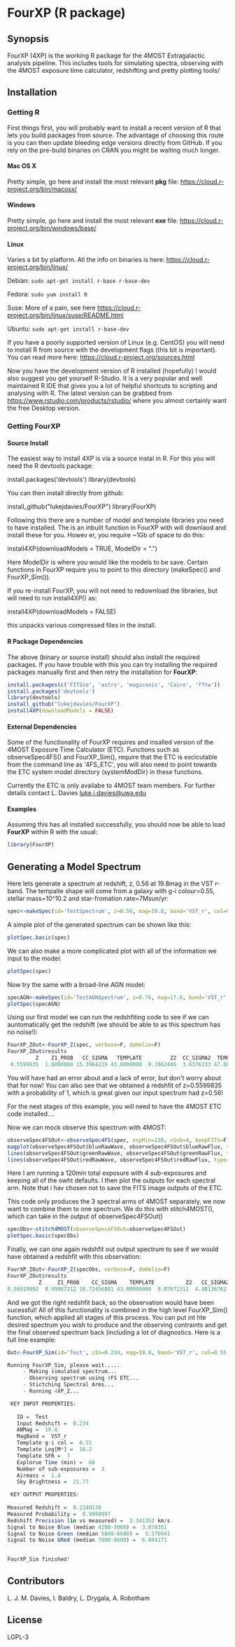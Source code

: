 # FourXP (R package)

## Synopsis

FourXP (4XP) is the working R package for the 4MOST Extragalactic analysis pipeline. This includes tools for simulating spectra, observing with the 4MOST exposure time calculator, redshifting and pretty plotting tools/

## Installation

### Getting R

First things first, you will probably want to install a recent version of R that lets you build packages from source. The advantage of choosing this route is you can then update bleeding edge versions directly from GitHub. If you rely on the pre-build binaries on CRAN you might be waiting much longer.

#### Mac OS X

Pretty simple, go here and install the most relevant **pkg** file: <https://cloud.r-project.org/bin/macosx/>

#### Windows

Pretty simple, go here and install the most relevant **exe** file: <https://cloud.r-project.org/bin/windows/base/>

#### Linux

Varies a bit by platform. All the info on binaries is here: <https://cloud.r-project.org/bin/linux/>

Debian:	`sudo apt-get install r-base r-base-dev`

Fedora:	`sudo yum install R`

Suse:	More of a pain, see here <https://cloud.r-project.org/bin/linux/suse/README.html>

Ubuntu:	`sudo apt-get install r-base-dev`

If you have a poorly supported version of Linux (e.g. CentOS) you will need to install R from source with the development flags (this bit is important). You can read more here: <https://cloud.r-project.org/sources.html>

Now you have the development version of R installed (hopefully) I would also suggest you get yourself R-Studio. It is a very popular and well maintained R IDE that gives you a lot of helpful shortcuts to scripting and analysing with R. The latest version can be grabbed from <https://www.rstudio.com/products/rstudio/> where you almost certainly want the free Desktop version.

### Getting FourXP


#### Source Install

The easiest way to install 4XP is via a source instal in R. For this you will need the R devtools package: 

install.packages('devtools')
library(devtools)

You can then install directly from github:

install_github("lukejdavies/FourXP")
library(FourXP)

Following this there are a number of model and template libraries you need to have installed. The is an inbuilt function in FourXP with will downlaod and install these for you. Howev er, you require ~1Gb of space to do this:

install4XP(downloadModels = TRUE, ModelDir = ".")

Here ModelDir is where you would like the models to be save. Certain functions in FourXP require you to point to this directory (makeSpec() and FourXP_Sim()).

If you re-install FourXP, you will not need to redownload the libraries, but will need to run install4XP() as:

install4XP(downloadModels = FALSE)

this unpacks various compressed files in the install.

#### R Package Dependencies

The above (binary or source install) should also install the required packages. If you have trouble with this you can try installing the required packages manually first and then retry the installation for **FourXP**:

```R
install.packages(c('FITSio', 'astro', 'magicaxis', 'Cairo', 'fftw'))
install.packages('devtools')
library(devtools)
install_github("lukejdavies/FourXP")
install4XP(downloadModels = FALSE)
```

#### External Dependencies

Some of the functionality of FourXP requires and insalled version of the 4MOST Exposure Time Calculator (ETC). Functions such as observeSpec4FS() and FourXP_Sim(), require that the ETC is excicutable from the command line as '4FS_ETC', you will also need to point towards the ETC system model directory (systemModDir) in these functions. 

Currently the ETC is only availabe to 4MOST team members. For further details contact L. Davies <luke.j.davies@uwa.edu>

#### Examples

Assuming this has all installed successfully, you should now be able to load **FourXP** within R with the usual:

```R
library(FourXP)
```

## Generating a Model Spectrum

Here lets generate a spectrum at redshift, z, 0.56 at 19.8mag in the VST r-band. The tempalte shape will come from a galaxy with g-i colour=0.55, stellar mass=10^10.2 and star-fromation rate=7Msun/yr: 

```R
spec<-makeSpec(id='TestSpectrum', z=0.56, mag=19.8, band='VST_r', col=0.55, mass=10.2,sfr=7,agn='F')
```
A simple plot of the generated spectrum can be shown like this:

```R
plotSpec.basic(spec)
```

We can also make a more complicated plot with all of the information we input to the model:

```R
plotSpec(spec)
```

Now try the same with a broad-line AGN model:
```R
specAGN<-makeSpec(id='TestAGNSpectrum', z=0.76, mag=17.6, band='VST_r', agn='B')
plotSpec(specAGN)
```

Using our first model we can run the redshfiting code to see if we can auntomatically get the redshift (we should be able to as this spectrum has no noise!):

```R
FourXP_ZOut<-FourXP_Z(spec, verbose=F, doHelio=F)
FourXP_ZOut$results
         Z    Z1_PROB   CC_SIGMA   TEMPLATE         Z2  CC_SIGMA2  TEMPLATE2  CC_SIGMA3  CC_SIGMA4 
 0.5599835  1.0000000 15.3964229 43.0000000  0.1962446  3.6376233 47.0000000  3.0522262  2.8932451 
```
You will have had an error about and a lack of error, but don't worry about that for now! You can also see that we obtained a redshfit of z=0.5599835 with a probability of 1, which is great given our input spectrum had z=0.56!

For the next stages of this example, you will need to have the 4MOST ETC code installed....

Now we can mock observe this spectrum with 4MOST:

```R
observeSpec4FSOut<-observeSpec4FS(spec, expMin=120, nSub=4, keepFITS=F)
magplot(observeSpec4FSOut$blueRawWave, observeSpec4FSOut$blueRawFlux, type='l', col='blue', xlim=c(3500,10000), ylim=c(0, max(c(observeSpec4FSOut$blueRawFlux,observeSpec4FSOut$greenRawFlux,observeSpec4FSOut$redRawFlux),na.rm=T)), xlab='Wavelength, Ang', ylab='Counts')
lines(observeSpec4FSOut$greenRawWave, observeSpec4FSOut$greenRawFlux, type='l', col='darkgreen')
lines(observeSpec4FSOut$redRawWave, observeSpec4FSOut$redRawFlux, type='l', col='red')
```

Here I am running a 120min total exposure with 4 sub-exposures and keeping all of the owht defaults. I then plot the outputs for each spectral arm. Note that i hav chosen not to save the FITS image outputs of the ETC.   

This code only produces the 3 spectral arms of 4MOST separately, we now want to combine them to one spectrum. We do this with stitch4MOST(), which can take in the output of observeSpec4FSOut() 

```R
specObs<-stitch4MOST(observeSpec4FSOut=observeSpec4FSOut)
plotSpec.basic(specObs)
```

Finally, we can one again redshfit out output spectrum to see if we would have obtained a redshfit with this observation: 

```R
FourXP_ZOut<-FourXP_Z(specObs, verbose=F, doHelio=F)
FourXP_ZOut$results
          Z     Z1_PROB    CC_SIGMA    TEMPLATE          Z2   CC_SIGMA2   TEMPLATE2   CC_SIGMA3   CC_SIGMA4 
0.56019902  0.99967212 10.72456881 43.00000000  0.07671311  4.48136762 47.00000000  4.39744720  3.90459303 
```

And we got the right redshfit back, so the observation would have been sucessful! All of this functionality is combined in the high level FourXP_Sim() function, which applied all stages of this process. You can put int hte desired spectrum you wish to produce and the observing contraints and get the final observed spectrum back )including a lot of diagnostics. Here is a full line example: 

```R
Out<-FourXP_Sim(id='Test', zIn=0.234, mag=19.8, band='VST_r', col=0.55, mass=10.2,sfr=7,agn='F', specDir='/Users/luke/work/IWG8/FourXPmodels/', expMin=60, nSub=3, SKYBRIGHT_TYPE='ZENITH', AIRMASS=1.4, IQ=1.1, SKYBRIGHT=21.77, TILT=6.0, MISALIGNMENT=0.1, systemModDir='/Applications/4FS-ETC_app/4FS_ETC_system_model_v0.2/', plot=T, verbose=TRUE)

Running FourXP_Sim, please wait..... 
     - Making simulated spectrum... 
     - Observing spectrum using 4FS ETC... 
     - Stictching Spectral Arms... 
     - Running 4XP_Z... 

 KEY INPUT PROPERTIES: 
 
   ID =  Test 
   Input Redshift =  0.234 
   ABMag =  19.8 
   MagBand =  VST_r 
   Template g-i col =  0.55 
   Template Log[M*] =  10.2 
   Template SFR =  7 
   Explorue Time (min) =  60 
   Number of sub-exposures =  3 
   Airmass =  1.4 
   Sky Brightness =  21.77 

 KEY OUTPUT PROPERTIES: 
 
Measured Redshift =  0.2340138 
Measured Probability =  0.9999997 
Redshift Precision (in vs measured) =  3.341352 km/s 
Signal to Noise Blue (median 4200-5000) =  3.078351 
Signal to Noise Green (median 5800-6600) =  5.370941 
Signal to Noise GRed (median 7800-8600) =  6.844171 

 
FourXP_Sim finished! 
```

## Contributors

L. J. M. Davies, I. Baldry, L. Drygala, A. Robotham

## License

LGPL-3
